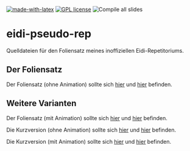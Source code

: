 [![made-with-latex](https://img.shields.io/badge/Made%20with-LaTeX-1f425f.svg)](https://www.latex-project.org/) [![GPL license](https://img.shields.io/badge/License-GPL-blue.svg)](http://perso.crans.org/besson/LICENSE.html) ![Compile all slides](https://github.com/EagleoutIce/eidi-pseudo-rep20/workflows/Compile%20all%20slides/badge.svg)

# eidi-pseudo-rep

Quelldateien für den Foliensatz meines inoffiziellen Eidi-Repetitoriums.

## Der Foliensatz

Der Foliensatz (ohne Animation) sollte sich [hier](https://media.githubusercontent.com/media/EagleoutIce/eidi-pseudo-rep20/gh-pages/slides-eidi-rep.pdf) und [hier](https://github.com/EagleoutIce/eidi-pseudo-rep/blob/gh-pages/slides-eidi-rep.pdf) befinden.

## Weitere Varianten

Der Foliensatz (mit Animation) sollte sich [hier](https://media.githubusercontent.com/media/EagleoutIce/eidi-pseudo-rep20/gh-pages/animated-eidi-rep.pdf) und [hier](https://github.com/EagleoutIce/eidi-pseudo-rep/blob/gh-pages/animated-eidi-rep.pdf) befinden.

Die Kurzversion (ohne Animation) sollte sich [hier](https://media.githubusercontent.com/media/EagleoutIce/eidi-pseudo-rep20/gh-pages/short-slides-eidi-rep.pdf) und [hier](https://github.com/EagleoutIce/eidi-pseudo-rep/blob/gh-pages/short-slides-eidi-rep.pdf) befinden.

Die Kurzversion (mit Animation) sollte sich [hier](https://media.githubusercontent.com/media/EagleoutIce/eidi-pseudo-rep20/gh-pages/short-animated-eidi-rep.pdf) und [hier](https://github.com/EagleoutIce/eidi-pseudo-rep/blob/gh-pages/short-animated-eidi-rep.pdf) befinden.
